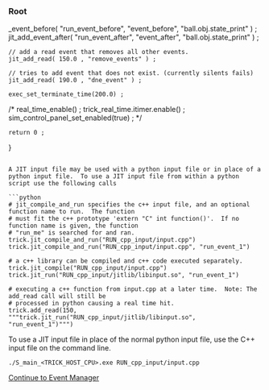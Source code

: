 ### Root

_event_before( "run_event_before", "event_before", "ball.obj.state_print" ) ;
    jit_add_event_after( "run_event_after", "event_after", "ball.obj.state_print" ) ;

    // add a read event that removes all other events.
    jit_add_read( 150.0 , "remove_events" ) ;

    // tries to add event that does not exist. (currently silents fails)
    jit_add_read( 190.0 , "dne_event" ) ;

    exec_set_terminate_time(200.0) ;

/*
    real_time_enable() ;
    trick_real_time.itimer.enable() ;
    sim_control_panel_set_enabled(true) ;
*/

    return 0 ;
}
```

A JIT input file may be used with a python input file or in place of a python input file.  To use a JIT input file from within a python script use the following calls

```python
# jit_compile_and_run specifies the c++ input file, and an optional function name to run.  The function
# must fit the c++ prototype 'extern "C" int function()'.  If no function name is given, the function
# "run_me" is searched for and ran.
trick.jit_compile_and_run("RUN_cpp_input/input.cpp")
trick.jit_compile_and_run("RUN_cpp_input/input.cpp", "run_event_1")

# a c++ library can be compiled and c++ code executed separately.
trick.jit_compile("RUN_cpp_input/input.cpp")
trick.jit_run("RUN_cpp_input/jitlib/libinput.so", "run_event_1")

# executing a c++ function from input.cpp at a later time.  Note: The add_read call will still be
# processed in python causing a real time hit.
trick.add_read(150, """trick.jit_run("RUN_cpp_input/jitlib/libinput.so", "run_event_1")""")
```

To use a JIT input file in place of the normal python input file, use the C++ input file on the command line.

```
./S_main_<TRICK_HOST_CPU>.exe RUN_cpp_input/input.cpp
```

[Continue to Event Manager](Event-Manager)
